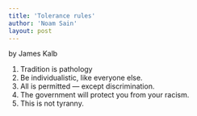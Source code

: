 ```yaml
---
title: 'Tolerance rules'
author: 'Noam Sain'
layout: post
---
```


by James Kalb

1. Tradition is pathology
2. Be individualistic, like everyone else.
3. All is permitted — except discrimination.
4. The government will protect you from your racism.
5. This is not tyranny.